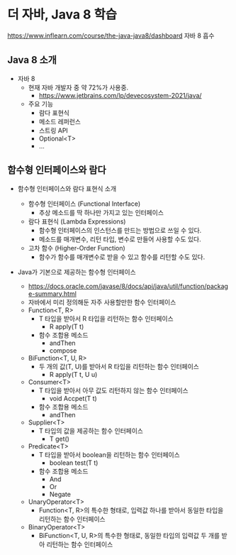 # 더 자바, Java 8 학습
https://www.inflearn.com/course/the-java-java8/dashboard
자바 8 흡수

## **Java 8 소개**
  * 자바 8
    * 현재 자바 개발자 중 약 72%가 사용중.
      * https://www.jetbrains.com/lp/devecosystem-2021/java/
    * 주요 기능
      * 람다 표현식
      * 메소드 레퍼런스
      * 스트링 API
      * Optional\<T\>
      * ...

## **함수형 인터페이스와 람다**
  * 함수형 인터페이스와 람다 표현식 소개
    * 함수형 인터페이스 (Functional Interface)
      * 추상 메소드를 딱 하나만 가지고 있는 인터페이스
    * 람다 표현식 (Lambda Expressions)
      * 함수형 인터페이스의 인스턴스를 만드는 방법으로 쓰일 수 있다.
      * 메소드를 매개변수, 리턴 타입, 변수로 만들어 사용할 수도 있다.
    * 고차 함수 (Higher-Order Function)
      * 함수가 함수를 매개변수로 받을 수 있고 함수를 리턴할 수도 있다.

  * Java가 기본으로 제공하는 함수형 인터페이스
    * https://docs.oracle.com/javase/8/docs/api/java/util/function/package-summary.html
    * 자바에서 미리 정의해둔 자주 사용할만한 함수 인터페이스
    * Function\<T, R\>
      * T 타입을 받아서 R 타입을 리턴하는 함수 인터페이스
        * R apply(T t)
      * 함수 조합용 메소드
        * andThen
        * compose
    * BiFunction\<T, U, R\>
      * 두 개의 값(T, U)를 받아서 R 타입을 리턴하는 함수 인터페이스
        * R apply(T t, U u)
    * Consumer\<T\>
      * T 타입을 받아서 아무 값도 리턴하지 않는 함수 인터페이스
        * void Accpet(T t)
      * 함수 조합용 메소드
        * andThen
    * Supplier\<T\>
      * T 타입의 값을 제공하는 함수 인터페이스
        * T get()
    * Predicate\<T\>
      * T 타입을 받아서 boolean을 리턴하는 함수 인터페이스
        * boolean test(T t)
      * 함수 조합용 메소드
        * And
        * Or
        * Negate
    * UnaryOperator\<T\>
      * Function\<T, R\>의 특수한 형태로, 입력값 하나를 받아서 동일한 타입을 리턴하는 함수 인터페이스
    * BinaryOperator\<T\>
      * BiFunction\<T, U, R\>의 특수한 형태로, 동일한 타입의 입력값 두 개를 받아 리턴하는 함수 인터페이스
